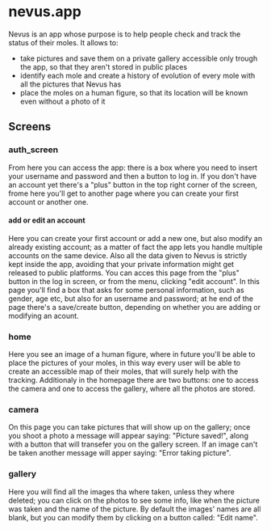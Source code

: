 # nevus.app
Nevus is an app whose purpose is to help people check and track the status of their moles. It allows to: 
- take pictures and save them on a private gallery accessible only trough the app, so that they aren't stored in public places
- identify each mole and create a history of evolution of every mole with all the pictures that Nevus has
- place the moles on a human figure, so that its location will be known even without a photo of it
## Screens
### auth_screen
From here you can access the app: there is a box where you need to insert your username and password and then a button to log in. If you don't have an account yet there's a "plus" button in the top right corner of the screen, frome here you'll get to another page where you can create your first account or another one.
#### add or edit an account
Here you can create your first account or add a new one, but also modify an already existing account; as a matter of fact the app lets you handle multiple accounts on the same device. Also all the data given to Nevus is strictly kept inside the app, avoiding that your private information might get released to public platforms. You can acces this page from the "plus" button in the log in screen, or from the menu, clicking "edit account". In this page you'll find a box that asks for some personal information, such as gender, age etc, but also for an username and password; at he end of the page there's a save/create button, depending on whether you are adding or modifying an acount.
### home
Here you see an image of a human figure, where in future you'll be able to place the pictures of your moles, in this way every user will be able to create an accessible map of their moles, that will surely help with the tracking. Additionaly in the homepage there are two buttons: one to access the camera and one to access the gallery, where all the photos are stored.
### camera
On this page you can take pictures that will show up on the gallery; once you shoot a photo a message will appear saying: "Picture saved!", along with a button that will transefer you on the gallery screen. If an image can't be taken another message will apper saying: "Error taking picture".
### gallery
Here you will find all the images tha where taken, unless they where deleted; you can click on the photos to see some info, like when the picture was taken and the name of the picture. By default the images' names are all blank, but you can modify them by clicking on a button called: "Edit name".